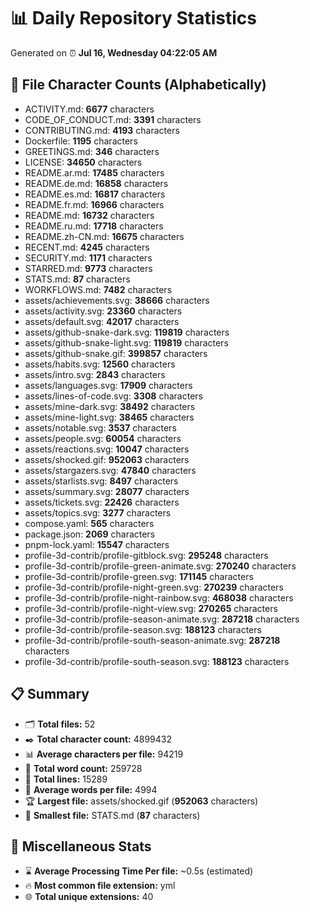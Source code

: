 # 📊 Daily Repository Statistics
Generated on ⏰ **Jul 16, Wednesday 04:22:05 AM**

## 📂 File Character Counts (Alphabetically)
- ACTIVITY.md: **6677** characters
- CODE_OF_CONDUCT.md: **3391** characters
- CONTRIBUTING.md: **4193** characters
- Dockerfile: **1195** characters
- GREETINGS.md: **346** characters
- LICENSE: **34650** characters
- README.ar.md: **17485** characters
- README.de.md: **16858** characters
- README.es.md: **16817** characters
- README.fr.md: **16966** characters
- README.md: **16732** characters
- README.ru.md: **17718** characters
- README.zh-CN.md: **16675** characters
- RECENT.md: **4245** characters
- SECURITY.md: **1171** characters
- STARRED.md: **9773** characters
- STATS.md: **87** characters
- WORKFLOWS.md: **7482** characters
- assets/achievements.svg: **38666** characters
- assets/activity.svg: **23360** characters
- assets/default.svg: **42017** characters
- assets/github-snake-dark.svg: **119819** characters
- assets/github-snake-light.svg: **119819** characters
- assets/github-snake.gif: **399857** characters
- assets/habits.svg: **12560** characters
- assets/intro.svg: **2843** characters
- assets/languages.svg: **17909** characters
- assets/lines-of-code.svg: **3308** characters
- assets/mine-dark.svg: **38492** characters
- assets/mine-light.svg: **38465** characters
- assets/notable.svg: **3537** characters
- assets/people.svg: **60054** characters
- assets/reactions.svg: **10047** characters
- assets/shocked.gif: **952063** characters
- assets/stargazers.svg: **47840** characters
- assets/starlists.svg: **8497** characters
- assets/summary.svg: **28077** characters
- assets/tickets.svg: **22426** characters
- assets/topics.svg: **3277** characters
- compose.yaml: **565** characters
- package.json: **2069** characters
- pnpm-lock.yaml: **15547** characters
- profile-3d-contrib/profile-gitblock.svg: **295248** characters
- profile-3d-contrib/profile-green-animate.svg: **270240** characters
- profile-3d-contrib/profile-green.svg: **171145** characters
- profile-3d-contrib/profile-night-green.svg: **270239** characters
- profile-3d-contrib/profile-night-rainbow.svg: **468038** characters
- profile-3d-contrib/profile-night-view.svg: **270265** characters
- profile-3d-contrib/profile-season-animate.svg: **287218** characters
- profile-3d-contrib/profile-season.svg: **188123** characters
- profile-3d-contrib/profile-south-season-animate.svg: **287218** characters
- profile-3d-contrib/profile-south-season.svg: **188123** characters

## 📋 Summary
- 🗂️ **Total files:** 52
- ✒️ **Total character count:** 4899432
- 📊 **Average characters per file:** 94219
- 📝 **Total word count:** 259728
- 🧾 **Total lines:** 15289
- 📐 **Average words per file:** 4994
- 🏆 **Largest file:** assets/shocked.gif (**952063** characters)
- 🥉 **Smallest file:** STATS.md (**87** characters)

## 🌟 Miscellaneous Stats
- ⌛ **Average Processing Time Per file:** ~0.5s (estimated)
- 🔥 **Most common file extension:** yml
- 🌐 **Total unique extensions:** 40
